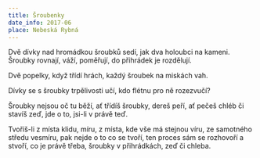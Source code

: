 ```yaml
---
title: Šroubenky
date_info: 2017-06
place: Nebeská Rybná
---
```


Dvě dívky nad hromádkou šroubků sedí,
jak dva holoubci na kameni.
Šroubky rovnají, váží, poměřují,
do přihrádek je rozdělují.

Dvě popelky, když třídí hrách,
každý šroubek na miskách vah.

Dívky se s šroubky trpělivosti učí,
kdo flétnu pro ně rozezvučí?

Šroubky nejsou oč tu běží,
ať třídíš šroubky, dereš peří,
ať pečeš chléb či stavíš zeď,
jde o to, jsi-li v právě teď.

Tvoříš-li z místa klidu, míru,
z místa, kde vše má stejnou víru,
ze samotného středu vesmíru,
pak nejde o to co se tvoří,
ten proces sám se rozhovoří
a stvoří, co je právě třeba,
šroubky v přihrádkách, zeď či chleba.
